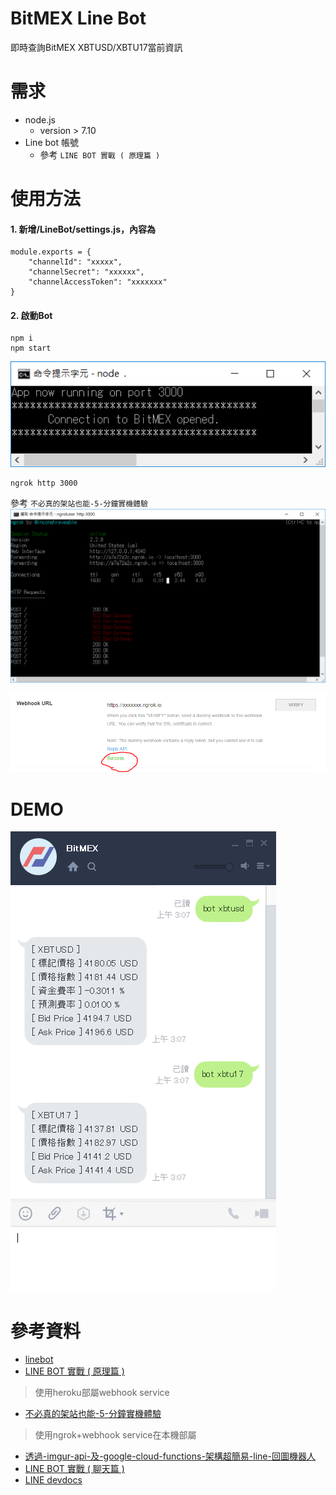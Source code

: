 # BitMEX Line Bot
即時查詢BitMEX XBTUSD/XBTU17當前資訊

# 需求
* node.js 
    * version > 7.10
* Line bot 帳號 
    * 參考 `LINE BOT 實戰 ( 原理篇 )`
# 使用方法
#### 1. 新增/LineBot/settings.js，內容為
```javascript=
module.exports = {
    "channelId": "xxxxx",
    "channelSecret": "xxxxxx",
    "channelAccessToken": "xxxxxxx"
}
```
#### 2. 啟動Bot
```javascript=
npm i
npm start
```
![](./pic/2-1.png)

```shell=
ngrok http 3000
```
 參考 `不必真的架站也能-5-分鐘實機體驗`
![](./pic/2-3.png)
 
![](./pic/2-2.png)


# DEMO
![](./pic/demo.png)

# 參考資料
* [linebot](https://github.com/boybundit/linebot)
* [LINE BOT 實戰 ( 原理篇 )](http://www.oxxostudio.tw/articles/201701/line-bot.html)
> 使用heroku部屬webhook service
* [不必真的架站也能-5-分鐘實機體驗](https://simonhsu.blog/2017/01/25/不必真的架站也能-5-分鐘實機體驗-line-bot-message-api-應用-by-node-js-ngrok/)
> 使用ngrok+webhook service在本機部屬
* [透過-imgur-api-及-google-cloud-functions-架構超簡易-line-回圖機器人](https://simonhsu.blog/2017/04/06/透過-imgur-api-及-google-cloud-functions-架構超簡易-line-回圖機器人-連圖片流/)
* [LINE BOT 實戰 ( 聊天篇 )](http://www.oxxostudio.tw/articles/201701/line-bot-2.html)
* [LINE devdocs](https://devdocs.line.me/en/#webhook-event-object)

